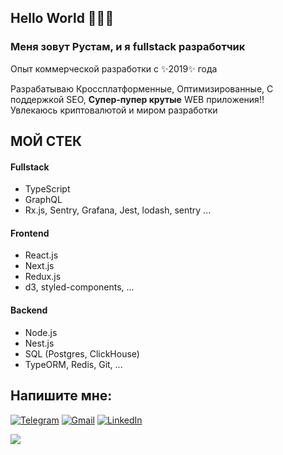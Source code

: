 ## Hello World 👋👋👋
### Меня зовут Рустам, и я fullstack разработчик
Опыт коммерческой разработки с ✨2019✨ года

Разрабатываю Кроссплатформенные, Оптимизированные, С поддержкой SEO, **Супер-пупер крутые** WEB приложения:bangbang:    
Увлекаюсь криптовалютой и миром разработки

## МОЙ СТЕК

#### Fullstack
- TypeScript
- GraphQL
- Rx.js, Sentry, Grafana, Jest, lodash, sentry ...

#### Frontend                                       
- React.js
- Next.js
- Redux.js
- d3, styled-components, ...

#### Backend
- Node.js
- Nest.js
- SQL (Postgres, ClickHouse)
- TypeORM, Redis, Git, ... 

## Напишите мне:
[![Telegram](https://img.shields.io/badge/Telegram-2CA5E0?style=for-the-badge&logo=telegram&logoColor=white)](https://t.me/Rompu)
[![Gmail](https://img.shields.io/badge/Gmail-D14836?style=for-the-badge&logo=gmail&logoColor=white)](mailto:rustamdemonov@gmail.com)
[![LinkedIn](https://img.shields.io/badge/linkedin-%230077B5.svg?style=for-the-badge&logo=linkedin&logoColor=white)](https://www.linkedin.com/in/demru/)

![](https://komarev.com/ghpvc/?username=vusty)
